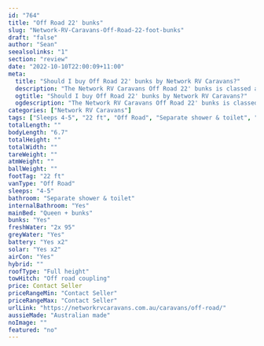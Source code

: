 ```yaml
---
id: "764"
title: "Off Road 22' bunks"
slug: "Network-RV-Caravans-Off-Road-22-foot-bunks"
draft: "false"
author: "Sean"
seealsolinks: "1"
section: "review"
date: "2022-10-10T22:00:09+11:00"
meta:
  title: "Should I buy Off Road 22' bunks by Network RV Caravans?"
  description: "The Network RV Caravans Off Road 22' bunks is classed as Off Road, and sleeps 4-5 people. It is Australian made and comes in at 22 ft. It generally has Separate shower & toilet."
  ogtitle: "Should I buy Off Road 22' bunks by Network RV Caravans?"
  ogdescription: "The Network RV Caravans Off Road 22' bunks is classed as Off Road, and sleeps 4-5 people. It is Australian made and comes in at 22 ft. It generally has Separate shower & toilet."
categories: ["Network RV Caravans"]
tags: ["Sleeps 4-5", "22 ft", "Off Road", "Separate shower & toilet", "Full height", "Price Unknown", "Australian made"]
totalLength: ""
bodyLength: "6.7"
totalHeight: ""
totalWidth: ""
tareWeight: ""
atmWeight: ""
ballWeight: ""
footTag: "22 ft"
vanType: "Off Road"
sleeps: "4-5"
bathroom: "Separate shower & toilet"
internalBathroom: "Yes"
mainBed: "Queen + bunks"
bunks: "Yes"
freshWater: "2x 95"
greyWater: "Yes"
battery: "Yes x2"
solar: "Yes x2"
airCon: "Yes"
hybrid: ""
roofType: "Full height"
towHitch: "Off road coupling"
price: Contact Seller
priceRangeMin: "Contact Seller"
priceRangeMax: "Contact Seller"
urlLink: "https://networkrvcaravans.com.au/caravans/off-road/"
aussieMade: "Australian made"
noImage: ""
featured: "no"
---
```


